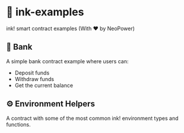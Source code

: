 # 🦑 ink-examples
ink! smart contract examples (With ♥️ by NeoPower)

## 🏦 Bank
A simple bank contract example where users can:
- Deposit funds
- Withdraw funds
- Get the current balance

## ⚙️ Environment Helpers
A contract with some of the most common ink! environment types and functions. 
